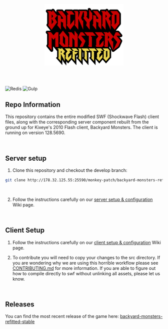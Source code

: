 <p align="center">
  <img width="50%" src="./server/public/assets/readme/refitted-large.png">
</p>

<br />
<br />

![Redis](https://img.shields.io/badge/ActionScript-%23DD0031.svg?style=for-the-badge)
![Gulp](https://img.shields.io/badge/Flash-%23CF4647.svg?style=for-the-badge)

## Repo Information
This repository contains the entire modified SWF (Shockwave Flash) client files, along with the corresponding server component rebuilt from the ground up for Kixeye's 2010 Flash client, Backyard Monsters. The client is running on version 128.5690.

<br />

## Server setup

1. Clone this repository and checkout the develop branch:

```bash
git clone http://178.32.125.55:25590/monkey-patch/backyard-monsters-refitted
```

<br />

2. Follow the instructions carefully on our [server setup & configuration](/monkey-patch/backyard-monsters-refitted/wiki/Server-%26-Database-Setup) Wiki page.

<br />

## Client Setup

1. Follow the instructions carefully on our [client setup & configuration](/monkey-patch/backyard-monsters-refitted/wiki/Client-Setup%2C-IntelliSense-%26-Configuration) Wiki page.

2. To contribute you will need to copy your changes to the src directory. If you are wondering why we are using this horrible workflow please see [CONTRIBUTING.md](./CONTRIBUTING.md) for more information. If you are able to figure out how to compile directly to swf without unlinking all assets, please let us know.

<br />

## Releases

You can find the most recent release of the game here: [backyard-monsters-refitted-stable](/monkey-patch/backyard-monsters-refitted/releases)
